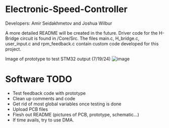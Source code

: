# Electronic-Speed-Controller
Developers: Amir Seidakhmetov and Joshua Wilbur

A more detailed README will be created in the future.
Driver code for the H-Bridge circuit is found in /Core/Src. The files main.c, H_bridge.c, user_input.c and rpm_feedback.c contain custom code developed for this project. 

Image of prototype to test STM32 output (7/19/24)
![image](https://github.com/user-attachments/assets/b47a6323-f5db-4954-950a-a9ec15e21c73)


# Software TODO
* Test feedback code with prototype
* Clean up comments and code
* Get rid of most global variables once testing is done
* Upload PCB files
* Flesh out README (pictures of PCB, prototype, schematic...)
* If time avails, try to use DMA.